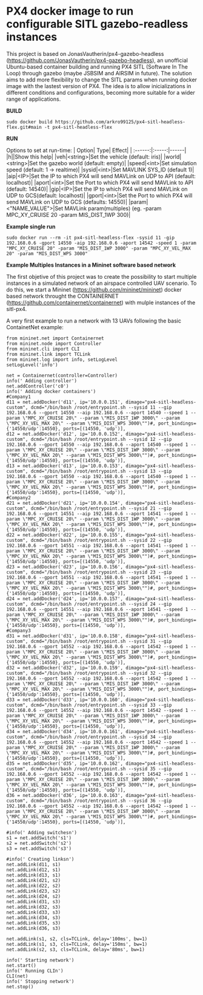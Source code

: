 # PX4 docker image to run configurable SITL gazebo-readless instances

This project is based on JonasVautherin/px4-gazebo-headless (https://github.com/JonasVautherin/px4-gazebo-headless), an unofficial Ubuntu-based container building and running PX4 SITL (Software In The Loop) through gazebo (maybe JSBSIM and AIRSIM in future). The solution aims to add more flexibility to change the SITL params when running docker image with the lastest version of PX4. The idea is to allow inicializations in different conditions and configurations, becoming more suitable for a wider range of applications. 

**BUILD**   
```
sudo docker build https://github.com/arkro99125/px4-sitl-headless-flex.git#main -t px4-sitl-headless-flex
``` 

**RUN**

Options to set at run-time:
| Option| Type| Effect| 
| :------:|:-----:|------|
|h|<empty>|Show this help|
|veh|\<string\>|Set the vehicle (default: iris)|
|world|\<string\>|Set the gazebo world (default: empty)|
|speed|\<int\>|Set simulation speed (default: 1 -> realtime)|
|sysid|\<int\>|Set MAVLINK SYS_ID (default 1)|
|aip|\<IP\>|Set the IP to which PX4 will send MAVLink on UDP to API (default: localhost)| 
|aport|\<int\>|Set the Port to which PX4 will send MAVLink to API (default: 14540)|
|gip|\<IP\>|Set the IP to which PX4 will send MAVLink on UDP to GCS(default: localhost)|
|gport|\<int\>|Set the Port to which PX4 will send MAVLink on UDP to GCS (defaults: 14550)|
|param|\<\"NAME_VALUE\"\>|Set MAVLink param(multiples) (eg. -param MPC_XY_CRUISE 20 -param MIS_DIST_1WP 300)|  
  
**Example single run** 
```
sudo docker run --rm -it px4-sitl-headless-flex -sysid 11 -gip 192.168.0.6 -gport 14550 -aip 192.168.0.6 -aport 14542 -speed 1 -param "MPC_XY_CRUISE 20" -param "MIS_DIST_1WP 3000" -param "MPC_XY_VEL_MAX 20" -param "MIS_DIST_WPS 3000"
```
  
**Example Multiples Instances in a Mininet software based network**
  
 The first objetive of this project was to create the possibility to start multiple instances in a simulated network of an airspace controlled UAV scenario. To do this, we start a Mininet (https://github.com/mininet/mininet) docker based network throught the CONTAINERNET (https://github.com/containernet/containernet) with mulple instances of the sitl-px4.   
    
 A very first example to run a network with 13 UAVs following the basic ContainetNet example:
  
  ```
from mininet.net import Containernet
from mininet.node import Controller
from mininet.cli import CLI
from mininet.link import TCLink
from mininet.log import info, setLogLevel
setLogLevel('info')

net = Containernet(controller=Controller)
info(' Adding controller')
net.addController('c0')
info(' Adding docker containers')
#Company1
d11 = net.addDocker('d11', ip='10.0.0.151', dimage="px4-sitl-headless-custom", dcmd="/bin/bash /root/entrypoint.sh --sysid 11 --gip 192.168.0.6 --gport 14550 --aip 192.168.0.6 --aport 14540 --speed 1 --param \"MPC_XY_CRUISE 20\" --param \"MIS_DIST_1WP 3000\" --param \"MPC_XY_VEL_MAX 20\" --param \"MIS_DIST_WPS 3000\"")#, port_bindings={'14550/udp':14550}, ports=[(14550, 'udp')],
d12 = net.addDocker('d12', ip='10.0.0.152', dimage="px4-sitl-headless-custom", dcmd="/bin/bash /root/entrypoint.sh --sysid 12 --gip 192.168.0.6 --gport 14550 --aip 192.168.0.6 --aport 14540 --speed 1 --param \"MPC_XY_CRUISE 20\" --param \"MIS_DIST_1WP 3000\" --param \"MPC_XY_VEL_MAX 20\" --param \"MIS_DIST_WPS 3000\"")#, port_bindings={'14550/udp':14550}, ports=[(14550, 'udp')],
d13 = net.addDocker('d13', ip='10.0.0.153', dimage="px4-sitl-headless-custom", dcmd="/bin/bash /root/entrypoint.sh --sysid 13 --gip 192.168.0.6 --gport 14550 --aip 192.168.0.6 --aport 14540 --speed 1 --param \"MPC_XY_CRUISE 20\" --param \"MIS_DIST_1WP 3000\" --param \"MPC_XY_VEL_MAX 20\" --param \"MIS_DIST_WPS 3000\"")#, port_bindings={'14550/udp':14550}, ports=[(14550, 'udp')],
#Company2
d21 = net.addDocker('d21', ip='10.0.0.154', dimage="px4-sitl-headless-custom", dcmd="/bin/bash /root/entrypoint.sh --sysid 21 --gip 192.168.0.6 --gport 14551 --aip 192.168.0.6 --aport 14541 --speed 1 --param \"MPC_XY_CRUISE 20\" --param \"MIS_DIST_1WP 3000\" --param \"MPC_XY_VEL_MAX 20\" --param \"MIS_DIST_WPS 3000\"")#, port_bindings={'14550/udp':14550}, ports=[(14550, 'udp')],
d22 = net.addDocker('d22', ip='10.0.0.155', dimage="px4-sitl-headless-custom", dcmd="/bin/bash /root/entrypoint.sh --sysid 22 --gip 192.168.0.6 --gport 14551 --aip 192.168.0.6 --aport 14541 --speed 1 --param \"MPC_XY_CRUISE 20\" --param \"MIS_DIST_1WP 3000\" --param \"MPC_XY_VEL_MAX 20\" --param \"MIS_DIST_WPS 3000\"")#, port_bindings={'14550/udp':14550}, ports=[(14550, 'udp')],
d23 = net.addDocker('d23', ip='10.0.0.156', dimage="px4-sitl-headless-custom", dcmd="/bin/bash /root/entrypoint.sh --sysid 23 --gip 192.168.0.6 --gport 14551 --aip 192.168.0.6 --aport 14541 --speed 1 --param \"MPC_XY_CRUISE 20\" --param \"MIS_DIST_1WP 3000\" --param \"MPC_XY_VEL_MAX 20\" --param \"MIS_DIST_WPS 3000\"")#, port_bindings={'14550/udp':14550}, ports=[(14550, 'udp')],
d24 = net.addDocker('d24', ip='10.0.0.157', dimage="px4-sitl-headless-custom", dcmd="/bin/bash /root/entrypoint.sh --sysid 24 --gip 192.168.0.6 --gport 14551 --aip 192.168.0.6 --aport 14541 --speed 1 --param \"MPC_XY_CRUISE 20\" --param \"MIS_DIST_1WP 3000\" --param \"MPC_XY_VEL_MAX 20\" --param \"MIS_DIST_WPS 3000\"")#, port_bindings={'14550/udp':14550}, ports=[(14550, 'udp')],
#Company3
d31 = net.addDocker('d31', ip='10.0.0.158', dimage="px4-sitl-headless-custom", dcmd="/bin/bash /root/entrypoint.sh --sysid 31 --gip 192.168.0.6 --gport 14552 --aip 192.168.0.6 --aport 14542 --speed 1 --param \"MPC_XY_CRUISE 20\" --param \"MIS_DIST_1WP 3000\" --param \"MPC_XY_VEL_MAX 20\" --param \"MIS_DIST_WPS 3000\"")#, port_bindings={'14550/udp':14550}, ports=[(14550, 'udp')],
d32 = net.addDocker('d32', ip='10.0.0.159', dimage="px4-sitl-headless-custom", dcmd="/bin/bash /root/entrypoint.sh --sysid 32 --gip 192.168.0.6 --gport 14552 --aip 192.168.0.6 --aport 14542 --speed 1 --param \"MPC_XY_CRUISE 20\" --param \"MIS_DIST_1WP 3000\" --param \"MPC_XY_VEL_MAX 20\" --param \"MIS_DIST_WPS 3000\"")#, port_bindings={'14550/udp':14550}, ports=[(14550, 'udp')],
d33 = net.addDocker('d33', ip='10.0.0.160', dimage="px4-sitl-headless-custom", dcmd="/bin/bash /root/entrypoint.sh --sysid 33 --gip 192.168.0.6 --gport 14552 --aip 192.168.0.6 --aport 14542 --speed 1 --param \"MPC_XY_CRUISE 20\" --param \"MIS_DIST_1WP 3000\" --param \"MPC_XY_VEL_MAX 20\" --param \"MIS_DIST_WPS 3000\"")#, port_bindings={'14550/udp':14550}, ports=[(14550, 'udp')],
d34 = net.addDocker('d34', ip='10.0.0.161', dimage="px4-sitl-headless-custom", dcmd="/bin/bash /root/entrypoint.sh --sysid 34 --gip 192.168.0.6 --gport 14552 --aip 192.168.0.6 --aport 14542 --speed 1 --param \"MPC_XY_CRUISE 20\" --param \"MIS_DIST_1WP 3000\" --param \"MPC_XY_VEL_MAX 20\" --param \"MIS_DIST_WPS 3000\"")#, port_bindings={'14550/udp':14550}, ports=[(14550, 'udp')],
d35 = net.addDocker('d35', ip='10.0.0.162', dimage="px4-sitl-headless-custom", dcmd="/bin/bash /root/entrypoint.sh --sysid 35 --gip 192.168.0.6 --gport 14552 --aip 192.168.0.6 --aport 14542 --speed 1 --param \"MPC_XY_CRUISE 20\" --param \"MIS_DIST_1WP 3000\" --param \"MPC_XY_VEL_MAX 20\" --param \"MIS_DIST_WPS 3000\"")#, port_bindings={'14550/udp':14550}, ports=[(14550, 'udp')],
d36 = net.addDocker('d36', ip='10.0.0.163', dimage="px4-sitl-headless-custom", dcmd="/bin/bash /root/entrypoint.sh --sysid 36 --gip 192.168.0.6 --gport 14552 --aip 192.168.0.6 --aport 14542 --speed 1 --param \"MPC_XY_CRUISE 20\" --param \"MIS_DIST_1WP 3000\" --param \"MPC_XY_VEL_MAX 20\" --param \"MIS_DIST_WPS 3000\"")#, port_bindings={'14550/udp':14550}, ports=[(14550, 'udp')],

#info(' Adding switchesn')
s1 = net.addSwitch('s1')
s2 = net.addSwitch('s2')
s3 = net.addSwitch('s3')

#info(' Creating linksn')
net.addLink(d11, s1)
net.addLink(d12, s1)
net.addLink(d13, s1)
net.addLink(d21, s2)
net.addLink(d22, s2)
net.addLink(d23, s2)
net.addLink(d24, s2)
net.addLink(d31, s3)
net.addLink(d32, s3)
net.addLink(d33, s3)
net.addLink(d34, s3)
net.addLink(d35, s3)
net.addLink(d36, s3)

net.addLink(s1, s2, cls=TCLink, delay='100ms', bw=1)
net.addLink(s1, s3, cls=TCLink, delay='150ms', bw=1)
net.addLink(s2, s3, cls=TCLink, delay='80ms', bw=1)

info(' Starting network')
net.start()
info(' Running CLIn')
CLI(net)
info(' Stopping network')
net.stop()
  
```
  
  
  


